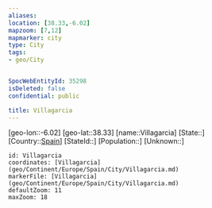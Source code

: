 ```yaml
---
aliases: 
location: [38.33,-6.02]
mapzoom: [7,12] 
mapmarker: city 
type: City
tags:
- geo/City


SpocWebEntityId: 35298
isDeleted: false
confidential: public

title: Villagarcia
---
```

[geo-lon::-6.02]
[geo-lat::38.33]
[name::Villagarcia]
[State::]
[Country::[Spain](geo/Continent/Europe/Spain.md)]
[StateId::]
[Population::]
[Unknown::]


```leaflet
id: Villagarcia
coordinates: [Villagarcia](geo/Continent/Europe/Spain/City/Villagarcia.md)
markerFile: [Villagarcia](geo/Continent/Europe/Spain/City/Villagarcia.md)
defaultZoom: 11 
maxZoom: 18
```


